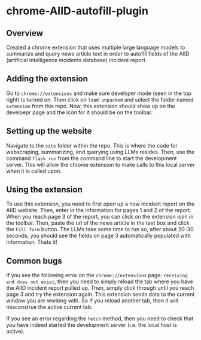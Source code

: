 # chrome-AIID-autofill-plugin
## Overview
Created a chrome extension that uses multiple large language models to summarize and query news article text in order to autofill fields of the AIID (artificial intelligence incidents database) incident report.

## Adding the extension
Go to `chrome://extensions` and make sure developer mode (seen in the top right) is turned on. Then click on `load unpacked` and select the folder named `extension` from this repo. Now, this extension should show up on the develoepr page and the icon for it should be on the toolbar.

## Setting up the website
Navigate to the `site` folder within the repo. This is where the code for webscraping, summarizing, and querying using LLMs resides. Then, use the command `flask run` from the command line to start the development server. This will allow the chrome extension to make calls to this local server when it is called upon.

## Using the extension
To use this extension, you need to first open up a new incident report on the AIID website. Then, enter in the information for pages 1 and 2 of the report. When you reach page 3 of the report, you can click on the extension icon in the toolbar. Then, paste the url of the news article in the text box and click the `Fill form` button. The LLMs take some time to run so, after about 20-30 seconds, you should see the fields on page 3 automatically populated with information. Thats it!

## Common bugs
If you see the following error on the `chrome://extensions` page: `receiving end does not exist`, then you need to simply reload the tab where you have the AIID incident report pulled up. Then, simply click through until you reach page 3 and try the extension again. This extension sends data to the current window you are working with. So if you reload another tab, then it will misconstrue the active current tab.

If you see an error regarding the `fetch` method, then you need to check that you have indeed started the development server (i.e. the local host is active).
